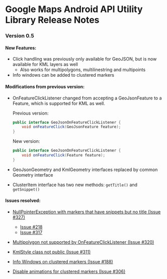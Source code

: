 # Google Maps Android API Utility Library Release Notes

### Version 0.5

#### New Features:

  * Click handling was previously only available for GeoJSON, but is now available for KML layers as well
    - Also works for multipolygons, multilinestring and multipoints
  * Info windows can be added to clustered markers


#### Modifications from previous version:
 
 *  OnFeatureClickListener changed from accepting a GeoJsonFeature to a Feature, which is supported for KML as well.
 
    Previous version:
    ```java
	public interface GeoJsonOnFeatureClickListener {
        void onFeatureClick(GeoJsonFeature feature);
    }
	```
    New version:
    
    ```java
	public interface GeoJsonOnFeatureClickListener {
        void onFeatureClick(Feature feature);
    }
	```
 * GeoJsonGeometry and KmlGeometry interfaces replaced by common Geometry interface
 * ClusterItem interface has two new methods:
 	`getTitle()` and
    `getSnippet()`


#### Issues resolved:

 * [NullPointerException with markers that have snippets but no title (Issue #327)](https://github.com/googlemaps/android-maps-utils/issues/327)
   * [Issue #218](https://github.com/googlemaps/android-maps-utils/issues/218)
   * [Issue #317](https://github.com/googlemaps/android-maps-utils/issues/317)
   
 * [Multipolygon not supported by OnFeatureClickListener (Issue #320)](https://github.com/googlemaps/android-maps-utils/issues/320)
 * [KmlStyle class not public (Issue #311)](https://github.com/googlemaps/android-maps-utils/issues/311)
 * [Info Windows on clustered markers (Issue #188)](https://github.com/googlemaps/android-maps-utils/issues/188#issuecomment-262714692)
 * [Disable animations for clustered markers (Issue #306)](https://github.com/googlemaps/android-maps-utils/issues/306)



